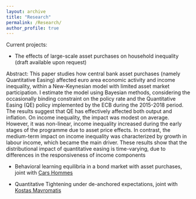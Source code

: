 ```yaml
---
layout: archive
title: "Research"
permalink: /Research/
author_profile: true
---
```


Current projects: 

*  The effects of large-scale asset purchases on household inequality (draft available upon request) 

Abstract: This paper studies how central bank asset purchases (namely Quantitative Easing) affected euro area economic activity and income inequality, within a New-Keynesian model with limited asset market participation. I estimate the model using Bayesian methods, considering the occasionally binding constraint on the policy rate and the Quantitative Easing (QE) policy implemented by the ECB during the 2015-2018 period. The results suggest that QE has effectively affected both output and inflation. On income inequality, the impact was modest on average. However, it was non-linear, income inequality increased during the early stages of the programme due to asset price effects. In contrast, the medium-term impact on income inequality was characterized by growth in labour income, which became the main driver. These results show that the distributional impact of quantitative easing is time-varying, due to differences in the responsiveness of income components

* Behavioral learning equilibria in a bond market with asset purchases, joint with [Cars Hommes](https://www.uva.nl/en/profile/h/o/c.h.hommes/c.h.hommes.html)

* Quantitative Tightening under de-anchored expectations, joint with [Kostas Mavromatis](https://sites.google.com/site/konstantinossmavromatis/)
